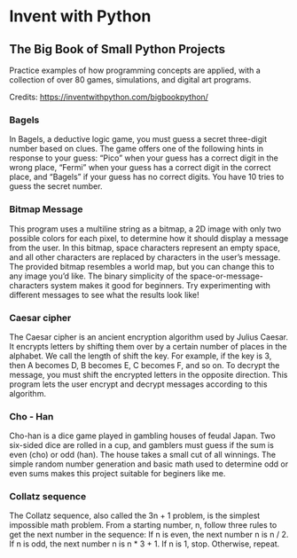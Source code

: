# Invent with Python

## The Big Book of Small Python Projects

Practice examples of how programming concepts are applied, with a collection of over 80 games, simulations, and digital art programs.

Credits: https://inventwithpython.com/bigbookpython/

### Bagels
In Bagels, a deductive logic game, you must guess a secret three-digit number based on clues. The game offers one of the following hints in response to your guess: “Pico” when your guess has a correct digit in the wrong place, “Fermi” when your guess has a correct digit in the correct place, and “Bagels” if your guess has no correct digits. You have 10 tries to guess the secret number.

### Bitmap Message
This program uses a multiline string as a bitmap, a 2D image with only two possible colors for each pixel, to determine how it should display a message from the user. In this bitmap, space characters represent an empty space, and all other characters are replaced by characters in the user’s message. The provided bitmap resembles a world map, but you can change this to any image you’d like. The binary simplicity of the space-or-message-characters system makes it good for beginners. Try experimenting with different messages to see what the results look like!

### Caesar cipher
The Caesar cipher is an ancient encryption algorithm used by Julius Caesar. It encrypts letters by shifting them over by a certain number of places in the alphabet. We call the length of shift the key. For example, if the key is 3, then A becomes D, B becomes E, C becomes F, and so on. To decrypt the message, you must shift the encrypted letters in the opposite direction. This program lets the user encrypt and decrypt messages according to this algorithm.

### Cho - Han
Cho-han is a dice game played in gambling houses of feudal Japan. Two six-sided dice are rolled in a cup, and gamblers must guess if the sum is even (cho) or odd (han). The house takes a small cut of all winnings. The simple random number generation and basic math used to determine odd or even sums makes this project suitable for beginers like me.  

### Collatz sequence
The Collatz sequence, also called the 3n + 1 problem, is the simplest impossible math problem. From a starting number, n, follow three rules to get the next number in the sequence:
    If n is even, the next number n is n / 2.
    If n is odd, the next number n is n * 3 + 1.
    If n is 1, stop. Otherwise, repeat.
